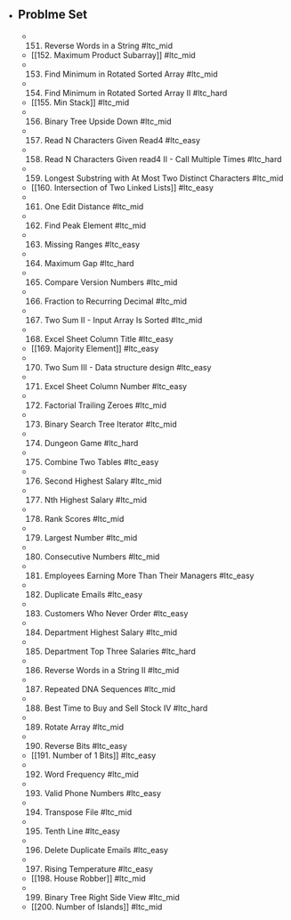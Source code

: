 - ## Problme Set
	- 151. Reverse Words in a String #ltc_mid
	- [[152. Maximum Product Subarray]] #ltc_mid
	- 153. Find Minimum in Rotated Sorted Array #ltc_mid
	- 154. Find Minimum in Rotated Sorted Array II #ltc_hard
	- [[155. Min Stack]] #ltc_mid
	- 156. Binary Tree Upside Down #ltc_mid
	- 157. Read N Characters Given Read4 #ltc_easy
	- 158. Read N Characters Given read4 II - Call Multiple Times #ltc_hard
	- 159. Longest Substring with At Most Two Distinct Characters #ltc_mid
	- [[160. Intersection of Two Linked Lists]] #ltc_easy
	- 161. One Edit Distance #ltc_mid
	- 162. Find Peak Element #ltc_mid
	- 163. Missing Ranges #ltc_easy
	- 164. Maximum Gap #ltc_hard
	- 165. Compare Version Numbers #ltc_mid
	- 166. Fraction to Recurring Decimal #ltc_mid
	- 167. Two Sum II - Input Array Is Sorted #ltc_mid
	- 168. Excel Sheet Column Title #ltc_easy
	- [[169. Majority Element]] #ltc_easy
	- 170. Two Sum III - Data structure design #ltc_easy
	- 171. Excel Sheet Column Number #ltc_easy
	- 172. Factorial Trailing Zeroes #ltc_mid
	- 173. Binary Search Tree Iterator #ltc_mid
	- 174. Dungeon Game #ltc_hard
	- 175. Combine Two Tables #ltc_easy
	- 176. Second Highest Salary #ltc_mid
	- 177. Nth Highest Salary #ltc_mid
	- 178. Rank Scores #ltc_mid
	- 179. Largest Number #ltc_mid
	- 180. Consecutive Numbers #ltc_mid
	- 181. Employees Earning More Than Their Managers #ltc_easy
	- 182. Duplicate Emails #ltc_easy
	- 183. Customers Who Never Order #ltc_easy
	- 184. Department Highest Salary #ltc_mid
	- 185. Department Top Three Salaries #ltc_hard
	- 186. Reverse Words in a String II #ltc_mid
	- 187. Repeated DNA Sequences #ltc_mid
	- 188. Best Time to Buy and Sell Stock IV #ltc_hard
	- 189. Rotate Array #ltc_mid
	- 190. Reverse Bits #ltc_easy
	- [[191. Number of 1 Bits]] #ltc_easy
	- 192. Word Frequency #ltc_mid
	- 193. Valid Phone Numbers #ltc_easy
	- 194. Transpose File #ltc_mid
	- 195. Tenth Line #ltc_easy
	- 196. Delete Duplicate Emails #ltc_easy
	- 197. Rising Temperature #ltc_easy
	- [[198. House Robber]] #ltc_mid
	- 199. Binary Tree Right Side View #ltc_mid
	- [[200. Number of Islands]] #ltc_mid